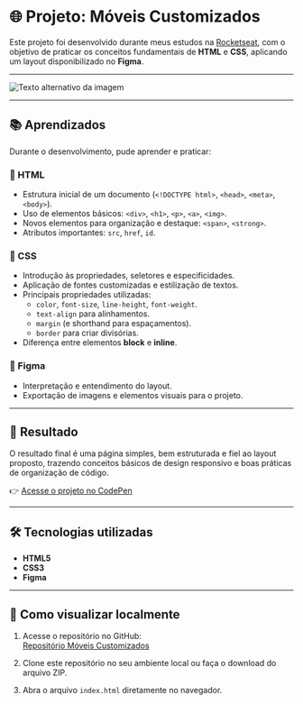 # 🌐 Projeto: Móveis Customizados  

Este projeto foi desenvolvido durante meus estudos na [Rocketseat](https://app.rocketseat.com.br), com o objetivo de praticar os conceitos fundamentais de **HTML** e **CSS**, aplicando um layout disponibilizado no **Figma**.  

---

![Texto alternativo da imagem](https://i.imgur.com/Tzu4WzK.png)

---

## 📚 Aprendizados  

Durante o desenvolvimento, pude aprender e praticar:  

### 🔹 HTML
- Estrutura inicial de um documento (`<!DOCTYPE html>`, `<head>`, `<meta>`, `<body>`).  
- Uso de elementos básicos: `<div>`, `<h1>`, `<p>`, `<a>`, `<img>`.  
- Novos elementos para organização e destaque: `<span>`, `<strong>`.  
- Atributos importantes: `src`, `href`, `id`.  

### 🔹 CSS
- Introdução às propriedades, seletores e especificidades.  
- Aplicação de fontes customizadas e estilização de textos.  
- Principais propriedades utilizadas:  
  - `color`, `font-size`, `line-height`, `font-weight`.  
  - `text-align` para alinhamentos.  
  - `margin` (e shorthand para espaçamentos).  
  - `border` para criar divisórias.  
- Diferença entre elementos **block** e **inline**.  

### 🔹 Figma
- Interpretação e entendimento do layout.  
- Exportação de imagens e elementos visuais para o projeto.  

---

## 🚀 Resultado  

O resultado final é uma página simples, bem estruturada e fiel ao layout proposto, trazendo conceitos básicos de design responsivo e boas práticas de organização de código.  

👉 <a href="https://codepen.io/Charbel-Daher-the-vuer/pen/jEbeRNv" target="_blank" rel="noopener noreferrer">Acesse o projeto no CodePen</a>

---

## 🛠️ Tecnologias utilizadas  
- **HTML5**  
- **CSS3**  
- **Figma**  

---

## 📌 Como visualizar localmente  

1. Acesse o repositório no GitHub:  
   [Repositório Móveis Customizados](https://github.com/charbeldecastro/moveis-customizados)

2. Clone este repositório no seu ambiente local ou faça o download do arquivo ZIP.  

3. Abra o arquivo `index.html` diretamente no navegador. 
